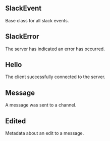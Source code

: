 ## SlackEvent

Base class for all slack events.


## SlackError

The server has indicated an error has occurred.


## Hello

The client successfully connected to the server.


## Message

A message was sent to a channel.


## Edited

Metadata about an edit to a message.

